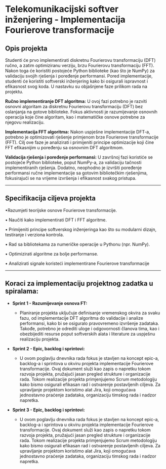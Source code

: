 # Telekomunikacijski softver inženjering  - Implementacija Fourierove transformacije

## Opis projekta

Studenti će prvo implementirati diskretnu Fourierovu transformaciju (DFT)
ručno, a zatim optimiziranu verziju, brzu Fourierovu transformaciju (FFT).
Nakon toga će koristiti postojeće Python biblioteke (kao što je NumPy) za
validaciju svojih rješenja i poređenje performansi. Pored implementacije, studenti će koristiti softverski inženjering kako bi osigurali ispravnost i efikasnost
svog koda. U nastavku su objašnjene faze prilikom rada na projektu.

**Ručno implementiranje DFT algoritma:**
U ovoj fazi potrebno je razviti osnovni algoritam za diskretnu Fourierovu transformaciju (DFT) bez oslanjanja na gotove biblioteke. Fokus aktivnosti je razumijevanje osnovnih operacija koje   čine algoritam, kao i matematičke osnove potrebne za njegovu realizaciju.

**Implementacija FFT algoritma:**
Nakon uspješne implementacije DFT-a, potrebno je optimizovati rješenje primjenom brze Fourierove transformacije (FFT). Cilj ove faze je analizirati i primijeniti principe optimizacije koji čine FFT efikasnijim u poređenju sa osnovnim DFT algoritmom.

**Validacija rješenja i poređenje performansi:**
U završnoj fazi koristiće se postojeće Python biblioteke, poput NumPy-a, za validaciju tačnosti implementiranih rješenja. Dodatno, neophodno je izvršiti poređenje performansi ručne   implementacije sa gotovim bibliotečkim rješenjima, fokusirajući se na vrijeme izvršenja i efikasnost svakog pristupa.

---
## Specifikacija ciljeva projekta

•Razumjeti teorijske osnove Fourierove transformacije.

• Naučiti kako implementirati DFT i FFT algoritme.

• Primijeniti principe softverskog inženjeringa kao što su modularni dizajn,
  testiranje i verziona kontrola.
  
• Rad sa bibliotekama za numeričke operacije u Pythonu (npr. NumPy).

• Optimizirati algoritme za bolje performanse.

• Analizirati signale koristeći implementirane Fourierove transformacije

---

## Koraci za implementaciju projektnog zadatka u spiralama:

- **Sprint 1 - Razumijevanje osnova FT:**
  - Planiranje projekta uključuje definisanje vremenskog okvira za svaku fazu, od implementacije DFT algoritma do validacije i analize performansi, kako bi se osiguralo pravovremeno izvršenje zadataka. Takođe, potrebno je odrediti uloge i odgovornosti članova tima, kao i obezbijediti resurse poput softverskih alata i literature za uspješnu realizaciju projekta.

- **Sprint 2 - Epic, backlog i sprintovi:**
  - U ovom poglavlju dnevnika rada fokus je stavljen na koncept epic-a, backlog-a i sprintova u okviru projekta implementacije Fourierove transformacije. Ovaj dokument služi kao zapis o napretku tokom razvoja projekta, pružajući jasan pregled strukture i organizacije rada. Tokom realizacije projekta primjenjujemo Scrum metodologiju kako bismo osigurali efikasan rad i ostvarenje postavljenih ciljeva. Za upravljanje projektom koristimo alat Jira, koji omogućava jednostavno praćenje zadataka, organizaciju timskog rada i nadzor napretka.

- **Sprint 3 - Epic, backlog i sprintovi:**
  - U ovom poglavlju dnevnika rada fokus je stavljen na koncept epic-a, backlog-a i sprintova u okviru projekta implementacije Fourierove transformacije. Ovaj dokument služi kao zapis o napretku tokom razvoja projekta, pružajući jasan pregled strukture i organizacije rada. Tokom realizacije projekta primjenjujemo Scrum metodologiju kako bismo osigurali efikasan rad i ostvarenje postavljenih ciljeva. Za upravljanje projektom koristimo alat Jira, koji omogućava jednostavno praćenje zadataka, organizaciju timskog rada i nadzor napretka.
